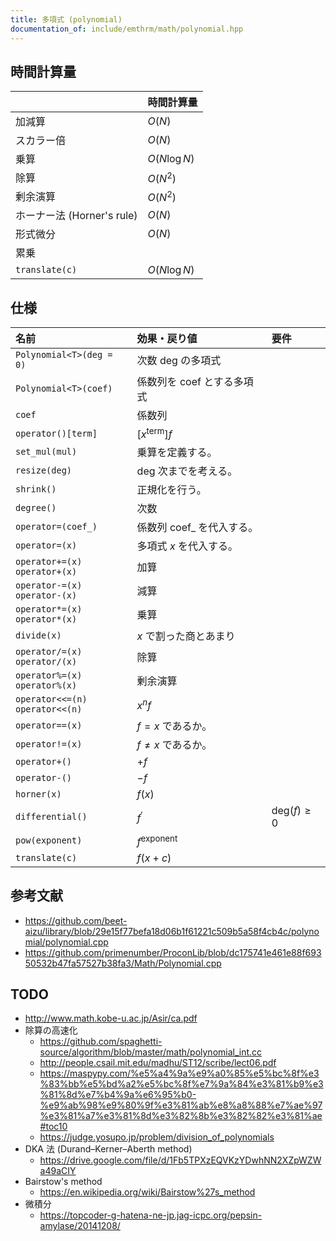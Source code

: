 ```yaml
---
title: 多項式 (polynomial)
documentation_of: include/emthrm/math/polynomial.hpp
---
```



## 時間計算量

||時間計算量|
|:--|:--|
|加減算|$O(N)$|
|スカラー倍|$O(N)$|
|乗算|$O(N\log{N})$|
|除算|$O(N^2)$|
|剰余演算|$O(N^2)$|
|ホーナー法 (Horner's rule)|$O(N)$|
|形式微分|$O(N)$|
|累乗||
|`translate(c)`|$O(N\log{N})$|


## 仕様

|名前|効果・戻り値|要件|
|:--|:--|:--|
|`Polynomial<T>(deg = 0)`|次数 $\mathrm{deg}$ の多項式||
|`Polynomial<T>(coef)`|係数列を $\mathrm{coef}$ とする多項式||
|`coef`|係数列||
|`operator()[term]`|${\lbrack x^{\mathrm{term}} \rbrack}f$||
|`set_mul(mul)`|乗算を定義する。||
|`resize(deg)`|$\mathrm{deg}$ 次までを考える。|||
|`shrink()`|正規化を行う。||
|`degree()`|次数||
|`operator=(coef_)`|係数列 $\mathrm{coef\_}$ を代入する。||
|`operator=(x)`|多項式 $x$ を代入する。||
|`operator+=(x)`<br>`operator+(x)`|加算||
|`operator-=(x)`<br>`operator-(x)`|減算||
|`operator*=(x)`<br>`operator*(x)`|乗算||
|`divide(x)`|$x$ で割った商とあまり||
|`operator/=(x)`<br>`operator/(x)`|除算||
|`operator%=(x)`<br>`operator%(x)`|剰余演算||
|`operator<<=(n)`<br>`operator<<(n)`|$x^n f$||
|`operator==(x)`|$f = x$ であるか。||
|`operator!=(x)`|$f \neq x$ であるか。||
|`operator+()`|$+{f}$||
|`operator-()`|$-{f}$||
|`horner(x)`|$f(x)$||
|`differential()`|$f^{\prime}$|$\mathrm{deg}(f) \geq 0$|
|`pow(exponent)`|$f^{\mathrm{exponent}}$||
|`translate(c)`|$f(x + c)$||


## 参考文献

- https://github.com/beet-aizu/library/blob/29e15f77befa18d06b1f61221c509b5a58f4cb4c/polynomial/polynomial.cpp
- https://github.com/primenumber/ProconLib/blob/dc175741e461e88f69350532b47fa57527b38fa3/Math/Polynomial.cpp


## TODO

- http://www.math.kobe-u.ac.jp/Asir/ca.pdf
- 除算の高速化
  - https://github.com/spaghetti-source/algorithm/blob/master/math/polynomial_int.cc
  - http://people.csail.mit.edu/madhu/ST12/scribe/lect06.pdf
  - https://maspypy.com/%e5%a4%9a%e9%a0%85%e5%bc%8f%e3%83%bb%e5%bd%a2%e5%bc%8f%e7%9a%84%e3%81%b9%e3%81%8d%e7%b4%9a%e6%95%b0-%e9%ab%98%e9%80%9f%e3%81%ab%e8%a8%88%e7%ae%97%e3%81%a7%e3%81%8d%e3%82%8b%e3%82%82%e3%81%ae#toc10
  - https://judge.yosupo.jp/problem/division_of_polynomials
- DKA 法 (Durand–Kerner–Aberth method)
  - https://drive.google.com/file/d/1Fb5TPXzEQVKzYDwhNN2XZpWZWa49aCIY
- Bairstow's method
  - https://en.wikipedia.org/wiki/Bairstow%27s_method
- 微積分
  - https://topcoder-g-hatena-ne-jp.jag-icpc.org/pepsin-amylase/20141208/
